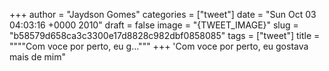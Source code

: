 
+++
author = "Jaydson Gomes"
categories = ["tweet"]
date = "Sun Oct 03 04:03:16 +0000 2010"
draft = false
image = "{TWEET_IMAGE}"
slug = "b58579d658ca3c3300e17d8828c982dbf0858085"
tags = ["tweet"]
title = """"Com voce por perto, eu g..."""
+++
'Com voce por perto, eu gostava mais de mim"
